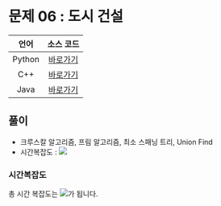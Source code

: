 # 문제 06 : 도시 건설

| 언어 | 소스 코드 |
| :--: | :-------: |
| Python | [바로가기](./main.py) |
| C++    | [바로가기](./main.cpp) |
| Java | [바로가기](./Main.java) |

## 풀이

 - 크루스칼 알고리즘, 프림 알고리즘, 최소 스패닝 트리, Union Find
 - 시간복잡도 : <img src="https://render.githubusercontent.com/render/math?math=O(MlogM)">

### 시간복잡도

총 시간 복잡도는 <img src="https://render.githubusercontent.com/render/math?math=O(MlogM)">가 됩니다.
